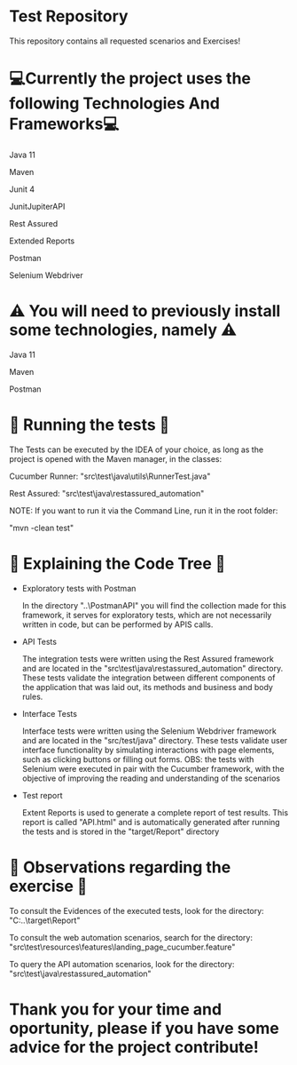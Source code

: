 
# Test Repository
This repository contains all requested scenarios and Exercises!

# 💻Currently the project uses the following Technologies And Frameworks💻

Java 11 </p>
Maven </p>
Junit 4 </p>
JunitJupiterAPI </p>
Rest Assured </p>
Extended Reports </p>
Postman </p>
Selenium Webdriver </p>

# ⚠ You will need to previously install some technologies, namely ⚠

Java 11 </p>
Maven </p>
Postman </p>

# 🚀 Running the tests 🚀
The Tests can be executed by the IDEA of your choice, as long as the project is opened with the Maven manager, in the classes: </p>
Cucumber Runner: "src\test\java\utils\RunnerTest.java" </p>
Rest Assured: "src\test\java\restassured_automation" </p>
NOTE: If you want to run it via the Command Line, run it in the root folder: </p>
"mvn -clean test" </p>

# 🎋 Explaining the Code Tree 🎋

- Exploratory tests with Postman </p>
In the directory "..\PostmanAPI" you will find the collection made for this framework, it serves for exploratory tests, which are not necessarily written in code, but can be performed by APIS calls.

 - API Tests </p>
The integration tests were written using the Rest Assured framework and are located in the "src\test\java\restassured_automation" directory. These tests validate the integration between different components of the application that was laid out, its methods and business and body rules.

 - Interface Tests </p>
Interface tests were written using the Selenium Webdriver framework and are located in the "src/test/java" directory. These tests validate user interface functionality by simulating interactions with page elements, such as clicking buttons or filling out forms.
OBS: the tests with Selenium were executed in pair with the Cucumber framework, with the objective of improving the reading and understanding of the scenarios

- Test report </p>
Extent Reports is used to generate a complete report of test results. This report is called "API.html" and is automatically generated after running the tests and is stored in the "target/Report" directory

# 🧾 Observations regarding the exercise 🧾
To consult the Evidences of the executed tests, look for the directory: "C:..\target\Report" </p>
To consult the web automation scenarios, search for the directory: "src\test\resources\features\landing_page_cucumber.feature" </p>
To query the API automation scenarios, look for the directory: "src\test\java\restassured_automation" </p>

# Thank you for your time and oportunity, please if you have some advice for the project contribute!
